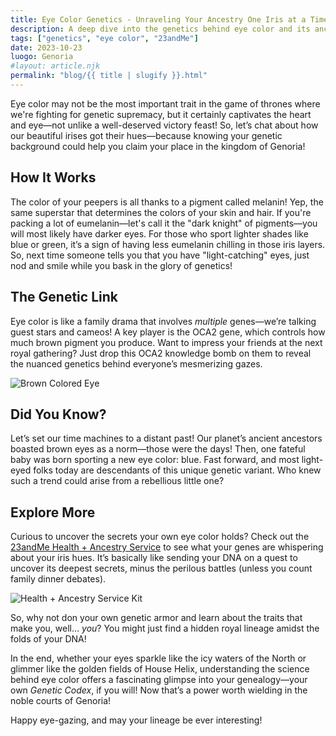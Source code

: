 ```yaml
---
title: Eye Color Genetics - Unraveling Your Ancestry One Iris at a Time
description: A deep dive into the genetics behind eye color and its ancestral significance.
tags: ["genetics", "eye color", "23andMe"]
date: 2023-10-23
luogo: Genoria
#layout: article.njk
permalink: "blog/{{ title | slugify }}.html"
---
```


Eye color may not be the most important trait in the game of thrones where we're fighting for genetic supremacy, but it certainly captivates the heart and eye—not unlike a well-deserved victory feast! So, let’s chat about how our beautiful irises got their hues—because knowing your genetic background could help you claim your place in the kingdom of Genoria!

## How It Works

The color of your peepers is all thanks to a pigment called melanin! Yep, the same superstar that determines the colors of your skin and hair. If you're packing a lot of eumelanin—let's call it the "dark knight" of pigments—you will most likely have darker eyes. For those who sport lighter shades like blue or green, it’s a sign of having less eumelanin chilling in those iris layers. So, next time someone tells you that you have "light-catching" eyes, just nod and smile while you bask in the glory of genetics!

## The Genetic Link

Eye color is like a family drama that involves *multiple* genes—we’re talking guest stars and cameos! A key player is the OCA2 gene, which controls how much brown pigment you produce. Want to impress your friends at the next royal gathering? Just drop this OCA2 knowledge bomb on them to reveal the nuanced genetics behind everyone’s mesmerizing gazes.

![Brown Colored Eye](https://pub-prd-seohub-us-west-2.s3.us-west-2.amazonaws.com/wp-content/uploads/sites/2/2021/07/content_image.6a982c68aa87.png)

## Did You Know?

Let’s set our time machines to a distant past! Our planet’s ancient ancestors boasted brown eyes as a norm—those were the days! Then, one fateful baby was born sporting a new eye color: blue. Fast forward, and most light-eyed folks today are descendants of this unique genetic variant. Who knew such a trend could arise from a rebellious little one?

## Explore More

Curious to uncover the secrets your own eye color holds? Check out the [23andMe Health + Ancestry Service](https://www.23andme.com/dna-health-ancestry/) to see what your genes are whispering about your iris hues. It’s basically like sending your DNA on a quest to uncover its deepest secrets, minus the perilous battles (unless you count family dinner debates).

![Health + Ancestry Service Kit](https://pub-prd-seohub-us-west-2.s3.us-west-2.amazonaws.com/wp-content/uploads/sites/2/2022/03/HA-Kit-Image-1.png)

So, why not don your own genetic armor and learn about the traits that make you, well… *you*? You might just find a hidden royal lineage amidst the folds of your DNA! 

In the end, whether your eyes sparkle like the icy waters of the North or glimmer like the golden fields of House Helix, understanding the science behind eye color offers a fascinating glimpse into your genealogy—your own *Genetic Codex*, if you will! Now that’s a power worth wielding in the noble courts of Genoria!

Happy eye-gazing, and may your lineage be ever interesting!
